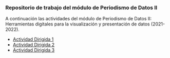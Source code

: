 ### Repositorio de trabajo del módulo de Periodismo de Datos II ###  
A continuación las actividades del módulo de Periodismo de Datos II: Herramientas digitales para la visualización y presentación de datos (2021-2022).   
- [Actividad Dirigida 1](https://github.com/nebrijas/csaldanag-web/blob/main/ad1.md)
- [Actividad Dirigida 2](https://github.com/nebrijas/csaldanag-web/blob/main/AD2.md)
- [Actividad Dirigida 3](https://github.com/nebrijas/csaldanag-web/blob/main/ad3.ipynb)

